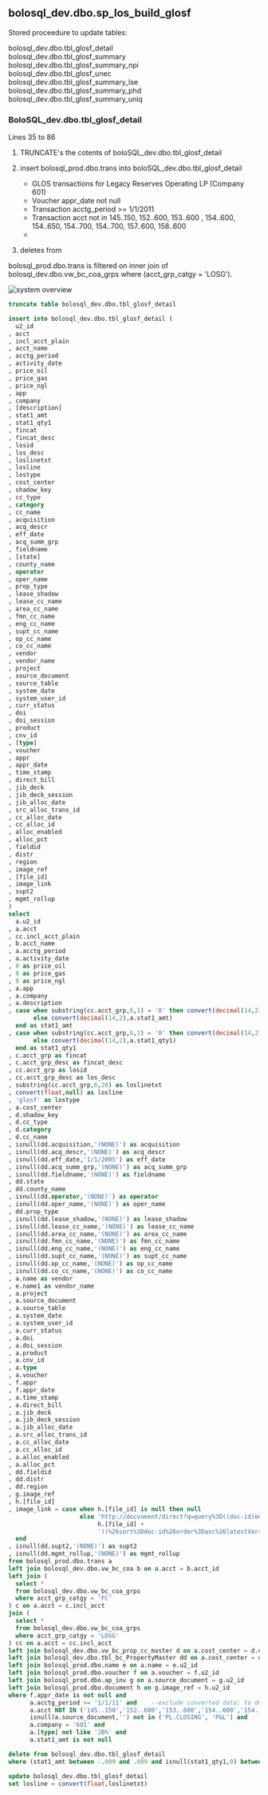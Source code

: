 ## bolosql_dev.dbo.sp_los_build_glosf

Stored proceedure to update tables: <br>

bolosql_dev.dbo.tbl_glosf_detail <br>
bolosql_dev.dbo.tbl_glosf_summary <br>
bolosql_dev.dbo.tbl_glosf_summary_npi <br>
bolosql_dev.dbo.tbl_glosf_unec <br>
bolosql_dev.dbo.tbl_glosf_summary_lse <br>
bolosql_dev.dbo.tbl_glosf_summary_phd <br>
bolosql_dev.dbo.tbl_glosf_summary_uniq  <br>

### BoloSQL_dev.dbo.tbl_glosf_detail
Lines 35 to 86

1. TRUNCATE's the cotents of boloSQL_dev.dbo.tbl_glosf_detail
2. insert bolosql_prod.dbo.trans into boloSQL_dev.dbo.tbl_glosf_detail
    - GLOS transactions for Legacy Reserves Operating LP (Company 601)
    - Voucher appr_date not null
    - Transaction acctg_period >= 1/1/2011
    - Transaction acct not in 145..150, 152..600, 153..600 , 154..600, 154..650, 154..700, 154..700, 157..600, 158..600
    - 

3. deletes from 
 
bolosql_prod.dbo.trans is filtered on inner join of bolosql_dev.dbo.vw_bc_coa_grps where (acct_grp_catgy = 'LOSG').

![system overview](diagrams/out/bolosql_devdbotbl_glosf_detail/bolosql_devdbotbl_glosf_detail.png)

``` sql
truncate table bolosql_dev.dbo.tbl_glosf_detail

insert into bolosql_dev.dbo.tbl_glosf_detail (
  u2_id
, acct
, incl_acct_plain
, acct_name
, acctg_period
, activity_date
, price_oil
, price_gas
, price_ngl
, app
, company
, [description]
, stat1_amt
, stat1_qty1
, fincat
, fincat_desc
, losid
, los_desc
, loslinetxt
, losline
, lostype
, cost_center
, shadow_key
, cc_type
, category
, cc_name
, acquisition
, acq_descr
, eff_date
, acq_summ_grp
, fieldname
, [state]
, county_name
, operator
, oper_name
, prop_type
, lease_shadow
, lease_cc_name
, area_cc_name
, fmn_cc_name
, eng_cc_name
, supt_cc_name
, op_cc_name
, co_cc_name
, vendor
, vendor_name
, project
, source_document
, source_table
, system_date
, system_user_id
, curr_status
, doi
, doi_session
, product
, cnv_id
, [type]
, voucher
, appr
, appr_date
, time_stamp
, direct_bill
, jib_deck
, jib_deck_session
, jib_alloc_date
, src_alloc_trans_id
, cc_alloc_date
, cc_alloc_id
, alloc_enabled
, alloc_pct
, fieldid
, distr
, region
, image_ref
, [file_id]
, image_link
, supt2
, mgmt_rollup
)
select 
  a.u2_id
, a.acct
, cc.incl_acct_plain
, b.acct_name
, a.acctg_period
, a.activity_date
, 0 as price_oil
, 0 as price_gas
, 0 as price_ngl
, a.app
, a.company
, a.description
, case when substring(cc.acct_grp,6,1) = '0' then convert(decimal(14,2),a.stat1_amt*-1) 
       else convert(decimal(14,2),a.stat1_amt) 
  end as stat1_amt
, case when substring(cc.acct_grp,6,1) = '0' then convert(decimal(14,2),a.stat1_qty1*-1) 
       else convert(decimal(14,2),a.stat1_qty1) 
  end as stat1_qty1
, c.acct_grp as fincat
, c.acct_grp_desc as fincat_desc
, cc.acct_grp as losid
, cc.acct_grp_desc as los_desc
, substring(cc.acct_grp,6,20) as loslinetxt
, convert(float,null) as losline
, 'glosf' as lostype
, a.cost_center
, d.shadow_key
, d.cc_type
, d.category
, d.cc_name
, isnull(dd.acquisition,'(NONE)') as acquisition
, isnull(dd.acq_descr,'(NONE)') as acq_descr
, isnull(dd.eff_date,'1/1/2005') as eff_date
, isnull(dd.acq_summ_grp,'(NONE)') as acq_summ_grp
, isnull(dd.fieldname,'(NONE)') as fieldname
, dd.state
, dd.county_name
, isnull(dd.operator,'(NONE)') as operator
, isnull(dd.oper_name,'(NONE)') as oper_name
, dd.prop_type
, isnull(dd.lease_shadow,'(NONE)') as lease_shadow
, isnull(dd.lease_cc_name,'(NONE)') as lease_cc_name
, isnull(dd.area_cc_name,'(NONE)') as area_cc_name
, isnull(dd.fmn_cc_name,'(NONE)') as fmn_cc_name
, isnull(dd.eng_cc_name,'(NONE)') as eng_cc_name
, isnull(dd.supt_cc_name,'(NONE)') as supt_cc_name
, isnull(dd.op_cc_name,'(NONE)') as op_cc_name
, isnull(dd.co_cc_name,'(NONE)') as co_cc_name
, a.name as vendor
, e.name1 as vendor_name
, a.project
, a.source_document
, a.source_table
, a.system_date
, a.system_user_id
, a.curr_status
, a.doi
, a.doi_session
, a.product
, a.cnv_id
, a.type
, a.voucher
, f.appr
, f.appr_date
, a.time_stamp
, a.direct_bill
, a.jib_deck
, a.jib_deck_session
, a.jib_alloc_date
, a.src_alloc_trans_id
, a.cc_alloc_date
, a.cc_alloc_id
, a.alloc_enabled
, a.alloc_pct
, dd.fieldid
, dd.distr
, dd.region
, g.image_ref
, h.[file_id]
, image_link = case when h.[file_id] is null then null 
                    else 'http://docvueent/direct?q=query%3D((doc-id)eq(' + 
                         h.[file_id] + 
                         '))%26sort%3Ddoc-id%26order%3Dasc%26latestVersion%3Dtrue%26appid%3D2&app=2&sp=29&u=1014&type=launch' 
  end
, isnull(dd.supt2,'(NONE)') as supt2
, isnull(dd.mgmt_rollup,'(NONE)') as mgmt_rollup
from bolosql_prod.dbo.trans a
left join bolosql_dev.dbo.vw_bc_coa b on a.acct = b.acct_id
left join (
  select * 
  from bolosql_dev.dbo.vw_bc_coa_grps 
  where acct_grp_catgy = 'FC'
) c on a.acct = c.incl_acct
join (
  select * 
  from bolosql_dev.dbo.vw_bc_coa_grps 
  where acct_grp_catgy = 'LOSG'
) cc on a.acct = cc.incl_acct
left join bolosql_dev.dbo.vw_bc_prop_cc_master d on a.cost_center = d.u2_id
left join bolosql_dev.dbo.tbl_bc_PropertyMaster dd on a.cost_center = dd.u2_id
left join bolosql_prod.dbo.name e on a.name = e.u2_id
left join bolosql_prod.dbo.voucher f on a.voucher = f.u2_id
left join bolosql_prod.dbo.ap_inv g on a.source_document = g.u2_id
left join bolosql_prod.dbo.document h on g.image_ref = h.u2_id
where f.appr_date is not null and 
      a.acctg_period >= '1/1/11' and	--exclude converted data; to do converted data one-time, seperate
      a.acct NOT IN ('145..150','152..600','153..600','154..600','154..650','154..700','154..700','157..600','158..600') and --Added per Micah as these should not be on the LOS
      isnull(a.source_document,'') not in ('PL.CLOSING', 'P&L') and 
      a.company = '601' and 
      a.[type] not like 'JB%' and 
      a.stat1_amt is not null

delete from bolosql_dev.dbo.tbl_glosf_detail
where (stat1_amt between -.009 and .009 and isnull(stat1_qty1,0) between -.009 and .009)	-- -- delete zero amount lines

update bolosql_dev.dbo.tbl_glosf_detail
set losline = convert(float,loslinetxt)
```
